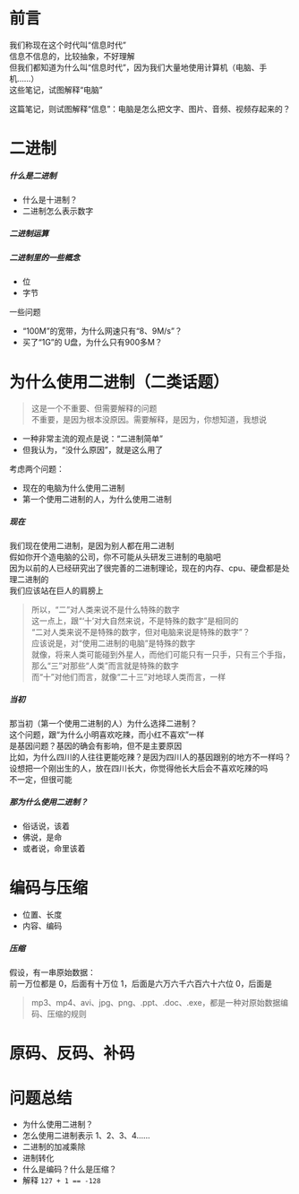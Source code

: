 # 前言
我们称现在这个时代叫“信息时代”  
信息不信息的，比较抽象，不好理解  
但我们都知道为什么叫“信息时代”，因为我们大量地使用计算机（电脑、手机……）  
这些笔记，试图解释“电脑”  

这篇笔记，则试图解释“信息”：电脑是怎么把文字、图片、音频、视频存起来的？  

# 二进制

##### 什么是二进制
+ 什么是十进制？
+ 二进制怎么表示数字

##### 二进制运算

##### 二进制里的一些概念
+ 位
+ 字节

一些问题
+ “100M”的宽带，为什么网速只有“8、9M/s”？
+ 买了“1G”的 U盘，为什么只有900多M？

# 为什么使用二进制（二类话题）
> 这是一个不重要、但需要解释的问题  
> 不重要，是因为根本没原因。需要解释，是因为，你想知道，我想说

+ 一种非常主流的观点是说：“二进制简单”
+ 但我认为，“没什么原因”，就是这么用了

考虑两个问题：
+ 现在的电脑为什么使用二进制
+ 第一个使用二进制的人，为什么使用二进制

##### 现在
我们现在使用二进制，是因为别人都在用二进制  
假如你开个造电脑的公司，你不可能从头研发三进制的电脑吧  
因为以前的人已经研究出了很完善的二进制理论，现在的内存、cpu、硬盘都是处理二进制的  
我们应该站在巨人的肩膀上  

> 所以，“二”对人类来说不是什么特殊的数字  
> 这一点上，跟“‘十’对大自然来说，不是特殊的数字”是相同的  
> “二对人类来说不是特殊的数字，但对电脑来说是特殊的数字”？  
> 应该说是，对“使用二进制的电脑”是特殊的数字  
> 就像，将来人类可能碰到外星人，而他们可能只有一只手，只有三个手指，那么“三”对那些“人类”而言就是特殊的数字  
> 而“十”对他们而言，就像“二十三”对地球人类而言，一样

##### 当初
那当初（第一个使用二进制的人）为什么选择二进制？  
这个问题，跟“为什么小明喜欢吃辣，而小红不喜欢”一样  
是基因问题？基因的确会有影响，但不是主要原因  
比如，为什么四川的人往往更能吃辣？是因为四川人的基因跟别的地方不一样吗？  
设想把一个刚出生的人，放在四川长大，你觉得他长大后会不喜欢吃辣的吗  
不一定，但很可能

##### 那为什么使用二进制？
+ 俗话说，该着
+ 佛说，是命
+ 或者说，命里该着

# 编码与压缩

+ 位置、长度
+ 内容、编码

##### 压缩
假设，有一串原始数据：  
前一万位都是 0，后面有十万位 1，后面是六万六千六百六十六位 0，后面是

> mp3、mp4、avi、jpg、png、.ppt、.doc、.exe，都是一种对原始数据编码、压缩的规则

# 原码、反码、补码


# 问题总结
+ 为什么使用二进制？
+ 怎么使用二进制表示 1、2、3、4……
+ 二进制的加减乘除
+ 进制转化
+ 什么是编码？什么是压缩？
+ 解释 ```127 + 1 == -128```